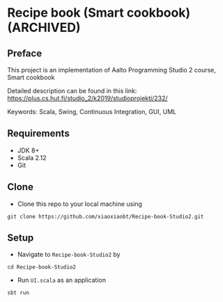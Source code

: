 # Recipe book (Smart cookbook) (ARCHIVED)

## Preface

This project is an implementation of Aalto Programming Studio 2 course, Smart cookbook

Detailed description can be found in this link: 
https://plus.cs.hut.fi/studio_2/k2019/studioprojekti/232/

Keywords: Scala, Swing, Continuous Integration, GUI, UML

## Requirements

- JDK 8+
- Scala 2.12
- Git

## Clone

- Clone this repo to your local machine using 

```shell
git clone https://github.com/xiaoxiaobt/Recipe-book-Studio2.git
```
## Setup

- Navigate to `Recipe-book-Studio2` by
```shell
cd Recipe-book-Studio2
```
- Run `UI.scala` as an application
```shell
sbt run
```